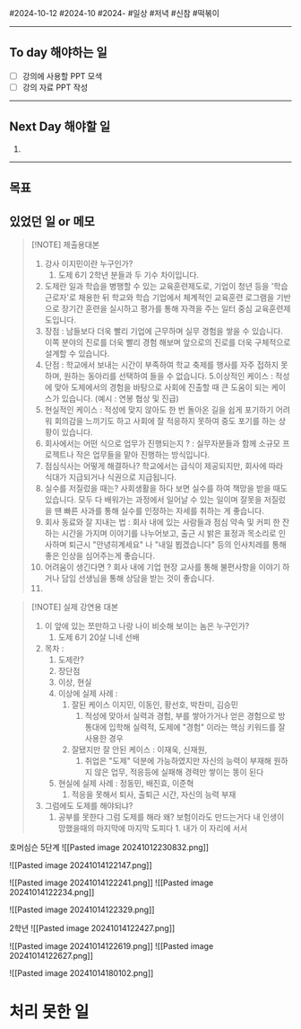 #2024-10-12 #2024-10 #2024-
#일상 #저녁 #신참 #떡볶이 

---
## To day 해야하는 일
- [ ] 강의에 사용할 PPT 모색
- [ ] 강의 자료 PPT 작성

---
## Next Day 해야할 일
1. 

---

## 목표 


## 있었던 일  or 메모



> [!NOTE] 제출용대본
> 1. 강사 이지민이란 누구인가? 
>     1. 도제 6기 2학년 분들과 두 기수 차이입니다. 
> 2. 도제란 일과 학습을 병행할 수 있는 교육훈련제도로, 기업이 청년 등을 '학습근로자'로 채용한 뒤 학교와 학습 기업에서 체계적인 교육훈련 로그램을 기반으로 장기간 훈련을 실시하고 평가를 통해 자격을 주는 일터 중심 교육훈련제도입니다.
> 3. 장점 : 남들보다 더욱 빨리 기업에 근무하며 실무 경험을 쌓을 수 있습니다. 이쪽 분야의 진로를 더욱 빨리 경험 해보며 앞으로의 진로를 더욱 구체적으로 설계할 수 있습니다.
> 4. 단점 : 학교에서 보내는 시간이 부족하여 학교 축제를 행사를 자주 접하지 못하며, 원하는 동아리를 선택하여 들을 수 없습니다. 
> 5.이상적인 케이스 : 적성에 맞아 도제에서의 경험을 바탕으로 사회에 진출할 때 큰 도움이 되는 케이스가 있습니다. (예시 : 연봉 협상 및 진급)
> 6. 현실적인 케이스 : 적성에 맞지 않아도 한 번 돌아온 길을 쉽게 포기하기 어려워  회의감을 느끼기도 하고 사회에 잘 적응하지 못하여 중도 포기를 하는 상황이 있습니다.
> 7. 회사에서는 어떤 식으로 업무가 진행되는지 ? : 실무자분들과 함께 소규모 프로젝트나 작은 업무들을 맡아 진행하는 방식입니다.
> 8. 점심식사는 어떻게 해결하나? 학교에서는 급식이 제공되지만, 회사에 따라 식대가 지급되거나 식권으로 지급됩니다.
> 9. 실수를 저질렀을 때는? 사회생활을 하다 보면 실수를 하여 책망을 받을 때도 있습니다. 모두 다 배워가는 과정에서 일어날 수 있는 일이며 잘못을 저질렀을 땐 빠른 사과를 통해 실수를 인정하는 자세를 취하는 게 좋습니다.
> 10. 회사 동료와 잘 지내는 법 : 회사 내에 있는 사람들과 점심 약속 및 커피 한 잔 하는 시간을 가지며 이야기를 나누어보고, 출근 시 밝은 표정과 목소리로 인사하며 퇴근시 "안녕히계세요" 나 "내일 뵙겠습니다" 등의 인사치레를 통해 좋은 인상을 심어주는게 좋습니다.
> 11. 어려움이 생긴다면 ? 회사 내에 기업 현장 교사를 통해 불편사항을 이야기 하거나 담임 선생님을 통해 상담을 받는 것이 좋습니다.
> 12. 








> [!NOTE] 실제 강연용 대본
> 1. 이 앞에 있는 쪼만하고 나랑 나이 비슷해 보이는 놈은 누구인가?
>     1. 도제 6기 20살 니네 선배
> 2. 목차 : 
>     1. 도제란? 
>     2. 장단점
>     3. 이상, 현실
>     4. 이상에 실제 사례 : 
>         1. 잘된 케이스 이지민, 이동인, 황선호, 박찬미, 김승민
>             1. 적성에 맞아서 실력과 경험, 부를 쌓아가거나
>                얻은 경험으로 방통대에 입학해 실력적, 도제에 "경험"
>                이라는 핵심 키워드를 잘 사용한 경우 
>         1. 잘됐지만 잘 안된 케이스 : 이재욱, 신재원, 
>             1. 취업은 "도제" 덕분에 가능하였지만 자신의 능력이 부재해 원하지 않은 업무, 적응등에 실패해 경력만 쌓이는 똥이 된다 
>     5. 현실에 실제 사례 : 정동민, 배진효, 이준혁
>         1. 적응을 못해서 퇴사, 출퇴근 시간, 자신의 능력 부재 
> 1. 그럼에도 도제를 해야되냐? 
>     1. 공부를 못한다 그럼 도제를 해라 왜? 
>        보험이라도 만드는거다 내 인생이 망했을때의 마지막에 마지막 도피다
>                1. 내가 이 자리에 서서


호머심슨 5단계
![[Pasted image 20241012230832.png]]

![[Pasted image 20241014122147.png]]




![[Pasted image 20241014122241.png]]
![[Pasted image 20241014122234.png]]


![[Pasted image 20241014122329.png]]


2학년
![[Pasted image 20241014122427.png]]


![[Pasted image 20241014122619.png]]
![[Pasted image 20241014122627.png]]


![[Pasted image 20241014180102.png]]
# 처리 못한 일